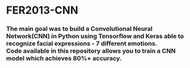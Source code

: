 # FER2013-CNN

<h3> The main goal was to build a Convolutional Neural Network(CNN) in Python using Tensorflow and Keras able to recognize facial expressions - 7 different emotions. <br>
  Code available in this repository allows you to train a CNN model which achieves 80%+ accuracy. </h3>
